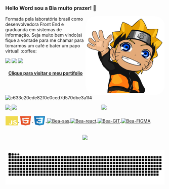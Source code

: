 <h4 align="center">
 
 ### Hello Word sou a Bia muito prazer! 👋
 <img align="right" width="250" height="250" style="border-radius:30px;" src="naruto.gif?raw=true" />
Formada pela laboratória brasil como desenvolvedora Front End e graduanda em sistemas de informação.
Seja muito bem vindo(a) fique a vontade para me chamar para tomarmos um café e bater um papo virtual! :coffee: 
 
 <a href= "www.linkedin.com/in/beatrizferraz-" target="_blank"><img src="https://img.shields.io/badge/-LinkedIn-%230077B5?style=for-the-badge&logo=linkedin&logoColor=white" target="_blank"></a> 
  <a href="https://www.instagram.com/trizferraz/" target="_blank"><img src="https://img.shields.io/badge/-Instagram-%23E4405F?style=for-the-badge&logo=instagram&logoColor=white" target="_blank"></a>
  <a href = "mailto:beaferraz.contato@gmail.com"><img src="https://img.shields.io/badge/-Gmail-%23333?style=for-the-badge&logo=gmail&logoColor=white" target="_blank"></a>
 <h4 align="center"><a href="https://bea-ferraz.github.io/Portifolio/">Clique para visitar o meu portifolio</a></h4>

 
 ##

 
![c633c20ede82f0e0ced7d570dbe3a1f4](https://media.giphy.com/media/paTz7UZbPfTZFRYnnB/giphy.gif)



 <div>
  <a href="https://github.com/bea-ferraz">
  <img height="150em" src="https://github-readme-stats.vercel.app/api?username=bea-ferraz&show_icons=true&theme=dracula&include_all_commits=true&count_private=true"/>
  <img height="150em" src="https://github-readme-stats.vercel.app/api/top-langs/?username=bea-ferraz&layout=compact&langs_count=7&theme=dracula"/>
  <img align="right" min-width="200px" max-width="250px" width="200px" src="https://media.giphy.com/media/UoLt6Tm8wlSnWGfSFs/giphy.gif"> 
 </div>
 
<div style="display: inline_block"><br>
  <img align="center" alt="Bea-Js" height="30" width="40" src="https://raw.githubusercontent.com/devicons/devicon/master/icons/javascript/javascript-plain.svg">
  <img align="center" alt="Bea-HTML" height="30" width="40" src="https://raw.githubusercontent.com/devicons/devicon/master/icons/html5/html5-original.svg">
  <img align="center" alt="Bea-CSS" height="30" width="40" src="https://raw.githubusercontent.com/devicons/devicon/master/icons/css3/css3-original.svg">
  <img align="center" alt="Bea-sas" height="30" width="40" src="https://cdn.jsdelivr.net/gh/devicons/devicon/icons/sass/sass-original.svg" />
  <img align="center" alt="Bea-react" height="30" width="40" src="https://cdn.jsdelivr.net/gh/devicons/devicon/icons/react/react-original-wordmark.svg"/>
  <img align="center" alt="Bea-GIT" height="30" width="40" src="https://cdn.jsdelivr.net/gh/devicons/devicon/icons/git/git-plain-wordmark.svg">
  <img align="center" alt="Bea-FIGMA" height="30" width="40" src="https://cdn.jsdelivr.net/gh/devicons/devicon/icons/figma/figma-original.svg">

  
</div>
  
  <p align="center"> 

 ## 
 <p align="center"> 
   <img alingn="center" src="https://profile-counter.glitch.me/bea-ferraz/count.svg" />
 </p>
  
  ##
  
  ![Snake animation](https://github.com/bea-ferraz/bea-ferraz/blob/output/github-contribution-grid-snake.svg)
